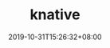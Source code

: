---
title: "knative"
date: 2019-10-31T15:26:32+08:00
tags: ["kubernetes", "kubernetes arch"]
series: ["kubernetes"]
categories: ["kubernetes"]
draft: true 
---